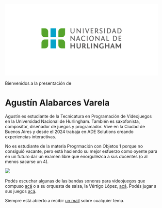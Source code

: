 ![Logo UNAHUR](./assets/UNAHUR.png)

Bienvenidos a la presentación de 
# Agustín Alabarces Varela

Agustín es estudiante de la Tecnicatura en Programación de Videojuegos en la Universidad Nacional de Hurlingham. También es saxofonista, compositor, diseñador de juegos y programador. Vive en la Ciudad de Buenos Aires y desde el 2024 trabaja en ADE Solutions creando experiencias interactivas.

No es estudiante de la materia Progrmación con Objetos 1 porque no consiguió vacante, pero está haciendo su mejor esfuerzo como oyente para en un futuro dar un examen libre que enorgullezca a sus docentes (o al menos sacarse un 4).

<img src="https://drive.google.com/file/d/1y1aFTxgAu9IQgLE_KYi4GwnZauubq8pm/view?usp=sharing" style='width:500px'/>

Podés escuchar algunas de las bandas sonoras para videojuegos que compuso <a href='https://www.youtube.com/watch?v=N2alAElgwOg&list=PLBSTAw-qp1EX5QRS2a5wufFMdRhWZTtpV'>acá</a> o a su orquesta de salsa, la Vértigo López, <a href='https://www.youtube.com/watch?v=p4RVv-KQDSg'>acá</a>. Podés jugar a sus juegos <a href='https://aalabarces.github.io/'>acá</a>.

Siempre está abierto a recibir <a href='mailto:aalabarces@gmail.com'>un mail</a> sobre cualquier tema.